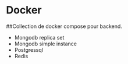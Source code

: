 # Docker

##Collection de docker compose pour backend.

 - Mongodb replica set
 - Mongodb simple instance
 - Postgressql
 - Redis
